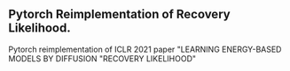 ## Pytorch Reimplementation of Recovery Likelihood.
Pytorch reimplementation of ICLR 2021 paper "LEARNING ENERGY-BASED MODELS BY DIFFUSION "RECOVERY LIKELIHOOD"
